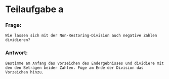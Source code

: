 # Teilaufgabe a

### Frage:

    Wie lassen sich mit der Non-Restoring-Division auch negative Zahlen dividieren?

### Antwort:

    Bestimme am Anfang das Vorzeichen des Endergebnisses und dividiere mit den den Beträgen beider Zahlen. Füge am Ende der Division das Vorzeichen hinzu.


